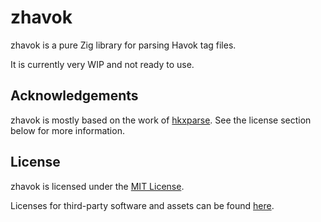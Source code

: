 # zhavok
zhavok is a pure Zig library for parsing Havok tag files.

It is currently very WIP and not ready to use.

## Acknowledgements
zhavok is mostly based on the work of [hkxparse](https://github.com/exyorha/hkxparse). See the license section below for more information.

## License
zhavok is licensed under the [MIT License](LICENSE).

Licenses for third-party software and assets can be found [here](THIRD_PARTY_LICENSES.md).

